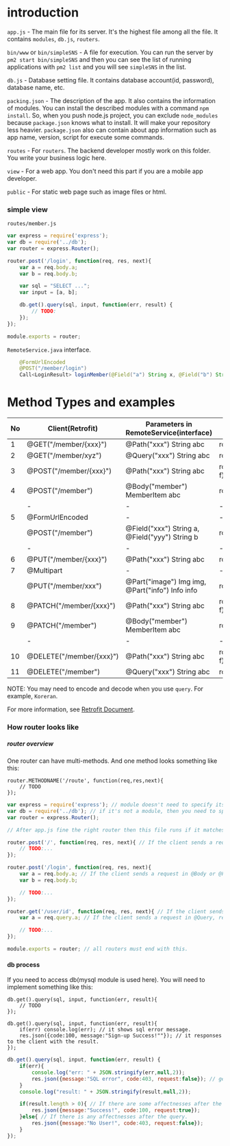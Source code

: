 # introduction

`app.js` - The main file for its server. It's the highest file among all the file. It contains `modules`, `db.js`, `routers`.

`bin/www` or `bin/simpleSNS` - A file for execution. You can run the server by `pm2 start bin/simpleSNS` and then you can see the list of running applications with `pm2 list` and you will see `simpleSNS` in the list.

`db.js` - Database setting file. It contains database account(id, password), database name, etc.

`packing.json` - The description of the app. It also contains the information of modules. You can install the described modules with a command `npm install`. So, when you push node.js project, you can exclude `node_modules` because `package.json` knows what to install. It will make your repository less heavier. `package.json` also can contain about app information such as app name, version, script for execute some commands.

`routes` - For `routers`. The backend developer mostly work on this folder. You write your business logic here.

`view` - For a web app. You don't need this part if you are a mobile app developer.

`public` - For static web page such as image files or html.

### simple view

`routes/member.js`

```javascript
var express = require('express');
var db = require('../db');
var router = express.Router();

router.post('/login', function(req, res, next){
	var a = req.body.a;
	var b = req.body.b;

	var sql = "SELECT ...";
	var input = [a, b];

	db.get().query(sql, input, function(err, result) {
		// TODO:
	});
});

module.exports = router;
```

`RemoteService.java` interface.

```java
    @FormUrlEncoded
    @POST("/member/login")
    Call<LoginResult> loginMember(@Field("a") String x, @Field("b") String y);
```

# Method Types and examples

| No | Client(Retrofit)         | Parameters in RemoteService(interface)          | Nodejs(method)            | Nodejs(get data)       |
| -- | ------------------------ |-------------------------------------------------| --------------------------| -----------------------|
| 1  | @GET("/member/{xxx}")    | @Path("xxx") String abc                         | router.get('/:xxx', f)    | req.params.xxx         |
| 2  | @GET("/member/xyz")      | @Query("xxx") String abc                        | router.get('/xyz', f)     | req.query.xxx          |
| 3  | @POST("/member/{xxx}")   | @Path("xxx") String abc                         | router.post('/:xxx', f)   | req.params.xxx         |
| 4  | @POST("/member")         | @Body("member") MemberItem abc                  | router.post('/', f)       | req.body.member.xxx    |
|    |            -             |                      -                          |            -              | req.body.member.yyy    |
| 5  | @FormUrlEncoded          |                      -                          |            -              |           -            |
|    | @POST("/member")         | @Field("xxx") String a, @Field("yyy") String b  | router.post('/', f)       | req.body.xxx           |
|    |            -             |                      -                          |            -              | req.body.yyy           |
| 6  | @PUT("/member/{xxx}")    | @Path("xxx") String abc                         | router.put('/:xxx', f)    | req.params.xxx         |
| 7  | @Multipart               |                      -                          |            -              |           -            |
|    | @PUT("/member/xxx")      | @Part("image") Img img, @Part("info") Info info | router.put('/xxx', f)     | [Multiparty Library](https://github.com/pillarjs/multiparty)               |
| 8  | @PATCH("/member/{xxx}")  | @Path("xxx") String abc                         | router.patch('/:xxx', f)  | req.params.xxx         |
| 9  | @PATCH("/member")        | @Body("member") MemberItem abc                  | router.patch('/', f)      | req.body.member.xxx    |
|    |            -             |                      -                          |            -              | req.body.member.yyy    |     
| 10 | @DELETE("/member/{xxx}") | @Path("xxx") String abc                         | router.delete('/:xxx', f) | req.params.xxx         |
| 11 | @DELETE("/member")       | @Query("xxx") String abc                        | router.delete('/', f)     | req.query.xxx          |

NOTE: You may need to encode and decode when you use `query`. For example, `Koreran`.

For more information, see [Retrofit Document](http://devflow.github.io/retrofit-kr).

### How router looks like

##### router overview

One router can have multi-methods. And one method looks something like this:
```
router.METHODNAME('/route', function(req,res,next){
    // TODO
});
```

```javascript
var express = require('express'); // module doesn't need to specify its path.
var db = require('../db'); // if it's not a module, then you need to specify the correct path.
var router = express.Router();

// After app.js fine the right router then this file runs if it matches and even in this router, There are many routes like below:

router.post('/', function(req, res, next){ // If the client sends a request with POST method, then you need to use `router.post`.
	// TODO:...
});

router.post('/login', function(req, res, next){
	var a = req.body.a; // If the client sends a request in @Body or @Field, you need to get the data with req.body.item_name;
	var b = req.body.b;

	// TODO:...
});

router.get('/user/id', function(req, res, next){ // If the client sends a request with GET method, then you need to use `router.get`.
	var a = req.query.a; // If the client sends a request in @Query, req.query.item_name or in @Path, you need req.params.item_name

	// TODO:...
});

module.exports = router; // all routers must end with this.
```

#### db process

If you need to access db(mysql module is used here). You will need to implement something like this:

```
db.get().query(sql, input, function(err, result){
    // TODO
});
```

```
db.get().query(sql, input, function(err, result){
    if(err) console.log(err); // it shows sql error message.
    res.json({code:100, message:"Sign-up Success!""}); // it responses to the client with the result.
});
```

```javascript
db.get().query(sql, input, function(err, result) {
	if(err){
		console.log("err: " + JSON.stringify(err,null,2));
		res.json({message:"SQL error", code:403, request:false}); // get the json data. The client would need `Gson`.
	}
	console.log("result: " + JSON.stringify(result,null,2));

	if(result.length > 0){ // If there are some affectnesses after the query, it shows how many rows has been affected by length.
		res.json({message:"Success!", code:100, request:true});
	}else{ // If there is any affectnesses after the query.
		res.json({message:"No User!", code:403, request:false});
	}
});
```
